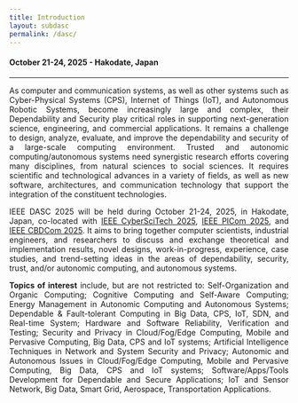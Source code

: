```yaml
---
title: Introduction
layout: subdasc
permalink: /dasc/
---
```


<div class="row">
<div class="col-md-10 mb-5">

<h4>October 21-24, 2025 - Hakodate, Japan</h4>
<hr/>

<p style="text-align:justify">As computer and communication systems, as well as other systems such as Cyber-Physical Systems (CPS), Internet of Things (IoT), and Autonomous Robotic Systems, become increasingly large and complex, their Dependability and Security play critical roles in supporting next-generation science, engineering, and commercial applications. It remains a challenge to design, analyze, evaluate, and improve the dependability and security of a large-scale computing environment. Trusted and autonomic computing/autonomous systems need synergistic research efforts covering many disciplines, from natural sciences to social sciences. It requires scientific and technological advances in a variety of fields, as well as new software, architectures, and communication technology that support the integration of the constituent technologies.
</p>

<p style="text-align:justify">
IEEE DASC 2025 will be held during October 21-24, 2025, in Hakodate, Japan, co-located with <a href="http://cyber-science.org/2025/cyberscitech/">IEEE CyberSciTech 2025</a>, 
<a href="http://cyber-science.org/2025/picom/">IEEE PICom 2025</a>, and <a href="http://cyber-science.org/2025/cbdcom/">IEEE CBDCom 2025</a>. It aims to bring together computer scientists, industrial engineers, and researchers to discuss and exchange theoretical and implementation results, novel designs, work-in-progress, experience, case studies, and trend-setting ideas in the areas of dependability, security, trust, and/or autonomic computing, and autonomous systems.
</p>
<p style="text-align:justify">
<b>Topics of interest</b> include, but are not restricted to:
Self-Organization and Organic Computing; Cognitive Computing and Self-Aware Computing; Energy Management in Autonomic Computing and Autonomous Systems; Dependable & Fault-tolerant Computing in Big Data, CPS, IoT, SDN, and Real-time System; Hardware and Software Reliability, Verification and Testing; Security and Privacy in Cloud/Fog/Edge Computing, Mobile and Pervasive Computing, Big Data, CPS and IoT systems; Artificial Intelligence Techniques in Network and System Security and Privacy; Autonomic and Autonomous Issues in Cloud/Fog/Edge Computing, Mobile and Pervasive Computing, Big Data, CPS and IoT systems; Software/Apps/Tools Development for Dependable and Secure Applications; IoT and Sensor Network, Big Data, Smart Grid, Aerospace, Transportation Applications.
</p>
<br/>
</div>
</div>
